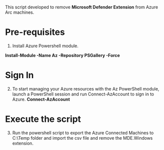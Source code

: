 This script developed to remove **Microsoft Defender Extension** from Azure Arc machines.

# Pre-requisites
1) Install Azure Powershell module.
   
**Install-Module -Name Az -Repository PSGallery -Force**

# Sign In
2) To start managing your Azure resources with the Az PowerShell module, launch a PowerShell session and run Connect-AzAccount to sign in to Azure.
**Connect-AzAccount**

# Execute the script
3) Run the powershell script to export the Azure Connected Machines to C:\Temp folder and import the csv file and remove the MDE.Windows extension.
